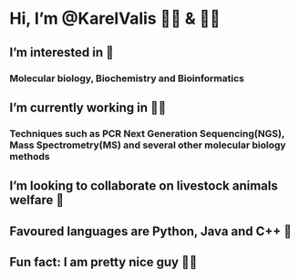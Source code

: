 # Hi, I’m @KarelValis :man_scientist: & :superhero_man:

## I’m interested in :star_struck:

### Molecular biology, Biochemistry and Bioinformatics

## I’m currently working in :mechanic:

### Techniques such as PCR Next Generation Sequencing(NGS), Mass Spectrometry(MS) and several other molecular biology methods

## I’m looking to collaborate on livestock animals welfare :sheep:

## Favoured languages are Python, Java and C++ :tongue:

## Fun fact: I am pretty nice guy :zombie_man:

<!---
KarelValis/KarelValis is a ✨ special ✨ repository because its `README.md` (this file) appears on your GitHub profile.
You can click the Preview link to take a look at your changes.
--->
